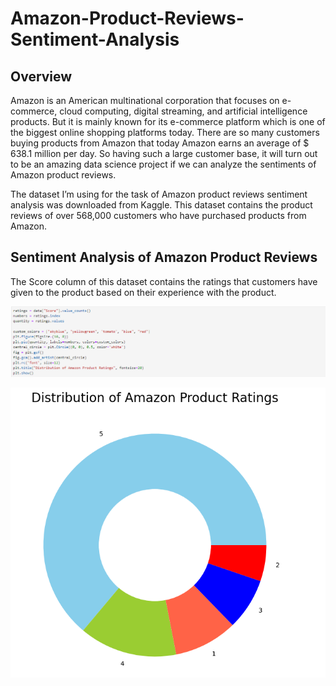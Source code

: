 # Amazon-Product-Reviews-Sentiment-Analysis

## Overview

Amazon is an American multinational corporation that focuses on e-commerce, cloud computing, digital streaming, and artificial intelligence products. But it is mainly known for its e-commerce platform which is one of the biggest online shopping platforms today. There are so many customers buying products from Amazon that today Amazon earns an average of $ 638.1 million per day. So having such a large customer base, it will turn out to be an amazing data science project if we can analyze the sentiments of Amazon product reviews.

The dataset I’m using for the task of Amazon product reviews sentiment analysis was downloaded from Kaggle. This dataset contains the product reviews of over 568,000 customers who have purchased products from Amazon.

## Sentiment Analysis of Amazon Product Reviews

The Score column of this dataset contains the ratings that customers have given to the product based on their experience with the product.

![Sentiment-code](resources/sentiment-code.png)

![Sentiment-viz](resources/sentiment-viz.png)
